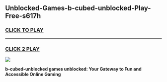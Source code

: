 
## Unblocked-Games-b-cubed-unblocked-Play-Free-s617h
<h3>
<a href="https://premium76.site?title=b-cubed-unblocked&ref=23A">CLICK TO PLAY</a></h3>
<hr>

<h3>
<a href="https://premium76.site?title=b-cubed-unblocked&ref=23A">CLICK 2 PLAY</a>
  
</h3>

<a href="https://premium76.site?title=b-cubed-unblocked&ref=23A"><img src="https://clearcache.store/games.png"></a>


**b-cubed-unblocked games unblocked: Your Gateway to Fun and Accessible Online Gaming**
